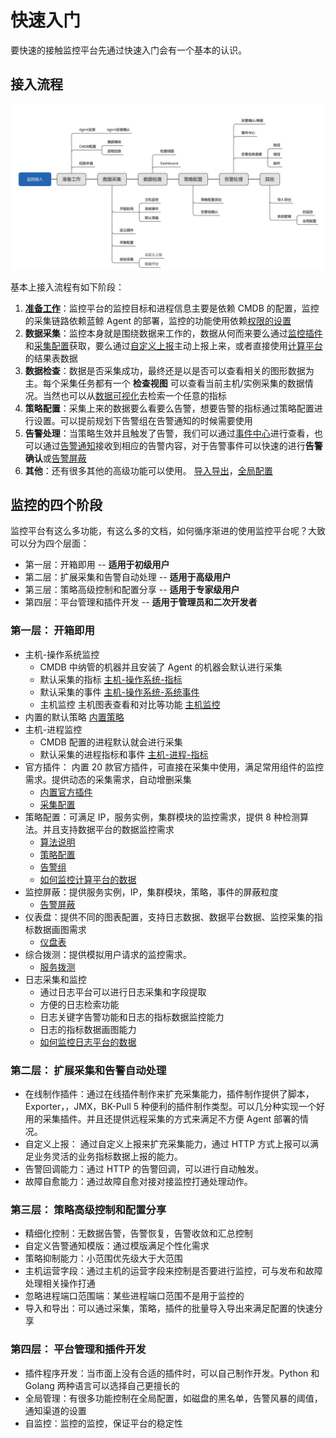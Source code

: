 # 快速入门

要快速的接触监控平台先通过快速入门会有一个基本的认识。

## 接入流程

![-w2021](media/15800415288588.jpg)

基本上接入流程有如下阶段：

1. **[准备工作](prepare.md)**：监控平台的监控目标和进程信息主要是依赖 CMDB 的配置，监控的采集链路依赖蓝鲸 Agent 的部署，监控的功能使用依赖[权限的设置](../QuickStart/perm.md)
2. **数据采集**：监控本身就是围绕数据来工作的，数据从何而来要么通过[监控插件](../ProductFeatures/integrations-metric-plugins/plugins.md)和[采集配置](../ProductFeatures/integrations-metrics/collect_tasks.md)获取，要么通过[自定义上报](../ProductFeatures/integrations-metrics/custom_sdk_push.md)主动上报上来，或者直接使用[计算平台](../ProductFeatures/alarm-configurations/bigdata_monitor.md)的结果表数据
3. **数据检查**：数据是否采集成功，最终还是以是否可以查看相关的图形数据为主。每个采集任务都有一个 **检查视图** 可以查看当前主机/实例采集的数据情况。当然也可以从[数据可视化](../ProductFeatures/data-visualization/data_view_intro.md)去检索一个任意的指标
4. **策略配置**：采集上来的数据要么看要么告警，想要告警的指标通过策略配置进行设置。可以提前规划下告警组在告警通知的时候需要使用
5. **告警处理**：当策略生效并且触发了告警，我们可以通过[事件中心](../ProductFeatures/alarm-analysis/alerts.md)进行查看，也可以通过[告警通知](../ProductFeatures/alarm-configurations/rules.md)接收到相应的告警内容，对于告警事件可以快速的进行**告警确认**或[告警屏蔽](../ProductFeatures/alarm-handling/block.md)
6. **其他**：还有很多其他的高级功能可以使用。 [导入导出](../Appendix/import_export.md)，[全局配置](../Appendix/admin_config.md)

## 监控的四个阶段

监控平台有这么多功能，有这么多的文档，如何循序渐进的使用监控平台呢？大致可以分为四个层面： 

* 第一层：开箱即用               -- **适用于初级用户** 
* 第二层：扩展采集和告警自动处理   -- **适用于高级用户** 
* 第三层：策略高级控制和配置分享   -- **适用于专家级用户**
* 第四层：平台管理和插件开发   -- **适用于管理员和二次开发者**

### 第一层： 开箱即用

* 主机-操作系统监控 
    * CMDB 中纳管的机器并且安装了 Agent 的机器会默认进行采集
    * 默认采集的指标 [主机-操作系统-指标](../ProductFeatures/scene-host/host_monitor.md)
    * 默认采集的事件 [主机-操作系统-系统事件](../ProductFeatures/scene-host/host_events.md)
    * 主机监控 主机图表查看和对比等功能 [主机监控](../ProductFeatures/scene-host/host_monitor.md)
* 内置的默认策略 [内置策略](../ProductFeatures/scene-host/builtin_host_rules.md)
* 主机-进程监控
    * CMDB 配置的进程默认就会进行采集
    * 默认采集的进程指标和事件 [主机-进程-指标](../ProductFeatures/scene-process/process_monitor_overview.md)
* 官方插件： 内置 20 款官方插件，可直接在采集中使用，满足常用组件的监控需求。提供动态的采集需求，自动增删采集
    * [内置官方插件](../ProductFeatures/integrations-metric-plugins/builtin_plugins.md)
    * [采集配置](../ProductFeatures/integrations-metrics/collect_tasks.md)
* 策略配置：可满足 IP，服务实例，集群模块的监控需求，提供 8 种检测算法。并且支持数据平台的数据监控需求
    * [算法说明](../ProductFeatures/alarm-configurations/algorithms.md)
    * [策略配置](../ProductFeatures/alarm-configurations/rules.md)
    * [告警组](../ProductFeatures/alarm-configurations/alarm_group.md)
    * [如何监控计算平台的数据](../ProductFeatures/alarm-configurations/bigdata_monitor.md)
* 监控屏蔽：提供服务实例，IP，集群模块，策略，事件的屏蔽粒度
     * [告警屏蔽](../ProductFeatures/alarm-handling/block.md)
* 仪表盘：提供不同的图表配置，支持日志数据、数据平台数据、监控采集的指标数据画图需求
     * [仪盘表](../ProductFeatures/data-visualization/data_view_intro.md)
* 综合拨测：提供模拟用户请求的监控需求。 
     * [服务拨测](../ProductFeatures/scene-synthetic/synthetic_monitor.md)
* 日志采集和监控
    * 通过日志平台可以进行日志采集和字段提取
    * 方便的日志检索功能
    * 日志关键字告警功能和日志的指标数据监控能力
    * 日志的指标数据画图能力
    * [如何监控日志平台的数据](../ProductFeatures/alarm-configurations/log_monitor.md)

### 第二层： 扩展采集和告警自动处理

* 在线制作插件：通过在线插件制作来扩充采集能力，插件制作提供了脚本，Exporter，，JMX，BK-Pull 5 种便利的插件制作类型。可以几分种实现一个好用的采集插件。并且还提供远程采集的方式来满足不方便 Agent 部署的情况。
* 自定义上报： 通过自定义上报来扩充采集能力，通过 HTTP 方式上报可以满足业务灵活的业务指标数据上报的能力。 
* 告警回调能力：通过 HTTP 的告警回调，可以进行自动触发。 
* 故障自愈能力：通过故障自愈对接对接监控打通处理动作。
    
    
### 第三层： 策略高级控制和配置分享

* 精细化控制：无数据告警，告警恢复，告警收敛和汇总控制
* 自定义告警通知模版：通过模版满足个性化需求
* 策略抑制能力：小范围优先级大于大范围
* 主机运营字段：通过主机的运营字段来控制是否要进行监控，可与发布和故障处理相关操作打通
* 忽略进程端口范围端：某些进程端口范围不是用于监控的
* 导入和导出：可以通过采集，策略，插件的批量导入导出来满足配置的快速分享

### 第四层： 平台管理和插件开发

* 插件程序开发：当市面上没有合适的插件时，可以自己制作开发。Python 和 Golang 两种语言可以选择自己更擅长的
* 全局管理：有很多功能控制在全局配置，如磁盘的黑名单，告警风暴的阈值，通知渠道的设置
* 自监控：监控的监控，保证平台的稳定性

